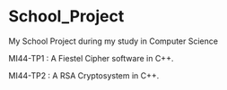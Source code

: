 # School_Project
My School Project during my study in Computer Science

MI44-TP1 : A Fiestel Cipher software in C++.

MI44-TP2 : A RSA Cryptosystem in C++.

